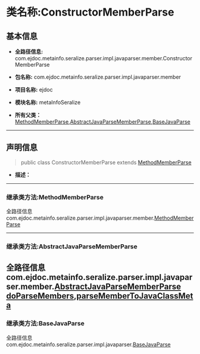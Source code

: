 # 类名称:ConstructorMemberParse

## 基本信息

* **全路径信息:** com.ejdoc.metainfo.seralize.parser.impl.javaparser.member.ConstructorMemberParse
* **包名称:** com.ejdoc.metainfo.seralize.parser.impl.javaparser.member
* **项目名称:** ejdoc
* **模块名称:** metaInfoSeralize





* **所有父类：**  
[MethodMemberParse](/metaInfoSeralize/com/ejdoc/metainfo/seralize/parser/impl/javaparser/member/MethodMemberParse.md),[AbstractJavaParseMemberParse](/metaInfoSeralize/com/ejdoc/metainfo/seralize/parser/impl/javaparser/member/AbstractJavaParseMemberParse.md),[BaseJavaParse](/metaInfoSeralize/com/ejdoc/metainfo/seralize/parser/impl/javaparser/BaseJavaParse.md)



---

## 声明信息
> public class ConstructorMemberParse extends [MethodMemberParse](/metaInfoSeralize/com/ejdoc/metainfo/seralize/parser/impl/javaparser/member/MethodMemberParse.md)     


* **描述：** 

  










---
### 继承类方法:MethodMemberParse

全路径信息com.ejdoc.metainfo.seralize.parser.impl.javaparser.member.[MethodMemberParse](/metaInfoSeralize/com/ejdoc/metainfo/seralize/parser/impl/javaparser/member/MethodMemberParse.md)  

---
### 继承类方法:AbstractJavaParseMemberParse

全路径信息com.ejdoc.metainfo.seralize.parser.impl.javaparser.member.[AbstractJavaParseMemberParse](/metaInfoSeralize/com/ejdoc/metainfo/seralize/parser/impl/javaparser/member/AbstractJavaParseMemberParse.md)  
[doParseMembers](/metaInfoSeralize/com/ejdoc/metainfo/seralize/parser/impl/javaparser/member/AbstractJavaParseMemberParse.md#doParseMembers-comejdocmetainfoseralizemodeljavaclassmeta-comejdocmetainfoseralizedtometafileinfodto-typedeclaration-?--comejdocmetainfoseralizeparserimpljavaparserjavaparsermetacontext),[parseMemberToJavaClassMeta](/metaInfoSeralize/com/ejdoc/metainfo/seralize/parser/impl/javaparser/member/AbstractJavaParseMemberParse.md#parseMemberToJavaClassMeta-comejdocmetainfoseralizemodeljavaclassmeta-comejdocmetainfoseralizedtometafileinfodto-typedeclaration-?--comejdocmetainfoseralizeparserimpljavaparserjavaparsermetacontext)
---
### 继承类方法:BaseJavaParse

全路径信息com.ejdoc.metainfo.seralize.parser.impl.javaparser.[BaseJavaParse](/metaInfoSeralize/com/ejdoc/metainfo/seralize/parser/impl/javaparser/BaseJavaParse.md)  







